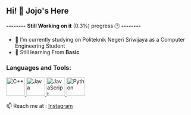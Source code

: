 ## Hi! 👋 Jojo's Here

**--------** **Still Working on it** (0.3%) progress 🕐 **--------**

- 📖 I’m currently studying on Politeknik Negeri Sriwijaya as a Computer Engineering Student
- 🌱 Still learning From **Basic**

### Languages and Tools:

<p align="left">
  <a href="https://isocpp.org/">
    <img src="https://raw.githubusercontent.com/your-username/your-repo/main/images/c++.png" alt="C++" width="50" height="50"/>
  </a>
  <a href="https://www.java.com/">
    <img src="https://raw.githubusercontent.com/your-username/your-repo/main/images/java.png" alt="Java" width="50" height="50"/>
  </a>
  <a href="https://developer.mozilla.org/en-US/docs/Web/JavaScript">
    <img src="https://raw.githubusercontent.com/your-username/your-repo/main/images/javascript.png" alt="JavaScript" width="50" height="50"/>
  </a>
  <a href="https://www.python.org/">
    <img src="https://raw.githubusercontent.com/your-username/your-repo/main/images/python.png" alt="Python" width="50" height="50"/>
  </a>
</p>
  
📫 Reach me at : [Instagram](https://www.instagram.com/joharar.r/)
